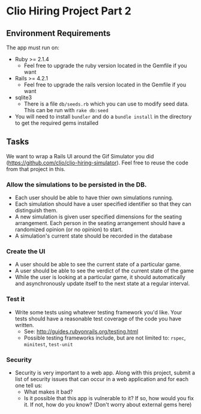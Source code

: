 # Clio Hiring Project Part 2

## Environment Requirements

The app must run on:

- Ruby >= 2.1.4
  - Feel free to upgrade the ruby version located in the Gemfile if you want
- Rails >= 4.2.1
  - Feel free to upgrade the rails version located in the Gemfile if you want
- sqlite3
  - There is a file `db/seeds.rb` which you can use to modify seed data. This can be run with `rake db:seed`
- You will need to install `bundler` and do a `bundle install` in the directory to get the required gems installed

## Tasks

We want to wrap a Rails UI around the Gif Simulator you did (https://github.com/clio/clio-hiring-simulator). Feel free to reuse the code from that project in this. 

### Allow the simulations to be persisted in the DB. 

  * Each user should be able to have thier own simulations running.
  * Each simulation should have a user specified identifier so that they can distinguish them.
  * A new simulation is given user specified dimensions for the seating arrangement. Each person in the seating arrangement should have a randomized opinion (or no opinion) to start.
  * A simulation's current state should be recorded in the database 

### Create the UI

  * A user should be able to see the current state of a particular game. 
  * A user should be able to see the verdict of the current state of the game
  * While the user is looking at a particular game, it should automatically and asynchronously update itself to the next state at a regular interval. 

### Test it

  * Write some tests using whatever testing framework you'd like. Your tests should have a reasonable test coverage of the code you have written.  
    * See: http://guides.rubyonrails.org/testing.html
    * Possible testing frameworks include, but are not limited to: `rspec`, `minitest`, `test-unit` 

### Security

  * Security is very important to a web app. Along with this project, submit a list of security issues that can occur in a web application and for each one tell us:
    * What makes it bad?
    * Is it possible that this app is vulnerable to it? If so, how would you fix it. If not, how do you know? (Don't worry about external gems here)
    
